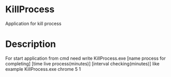 # KillProcess
Application for kill process
# Description
For start application from cmd need write KillProcess.exe [name process for completing] [time live process(minutes)] [interval checking(minutes)] 
like example KillProcess.exe chrome 5 1
